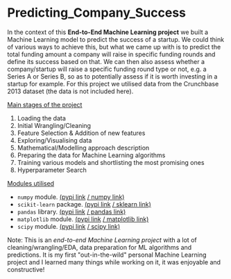 # Predicting_Company_Success

In the context of this **End-to-End Machine Learning project** we built a Machine Learning model to predict the success of a startup. We could think of various 
ways to achieve this, but what we came up with is to predict the total funding amount a company will raise in specific funding rounds
and define its success based on that. We can then also assess whether a company/startup will raise a specific funding round type or not,
e.g. a Series A or Series B, so as to potentially assess if it is worth investing in a startup for example. For this project we utilised
data from the Crunchbase 2013 dataset (the data is not included here).

<ins>Main stages of the project</ins>

1. Loading the data
2. Initial Wrangling/Cleaning
3. Feature Selection & Addition of new features
4. Exploring/Visualising data
5. Mathematical/Modelling approach description
6. Preparing the data for Machine Learning algorithms
7. Training various models and shortlisting the most promising ones
8. Hyperparameter Search

<ins>Modules utilised</ins>

- `numpy` module. [(pypi link](https://pypi.org/project/numpy/) [/ numpy link)](https://numpy.org/)
- `scikit-learn` package. [(pypi link](https://pypi.org/project/scikit-learn/) [/ sklearn link)](https://scikit-learn.org/stable/)
- `pandas` library. [(pypi link](https://pypi.org/project/pandas/) [/ pandas link)](https://pandas.pydata.org/)
- `matplotlib` module. [(pypi link](https://pypi.org/project/matplotlib/) [/ matplotlib link)](https://matplotlib.org/)
- `scipy` module. [(pypi link](https://pypi.org/project/scipy/) [/ scipy link)](https://www.scipy.org/)

Note: This is an *end-to-end Machine Learning project* with a lot of cleaning/wrangling/EDA, data preparation for ML algorithms and
predictions. It is my first "out-in-the-wild" personal Machine Learning project and I learned many things while working on it, it was enjoyable and constructive!
